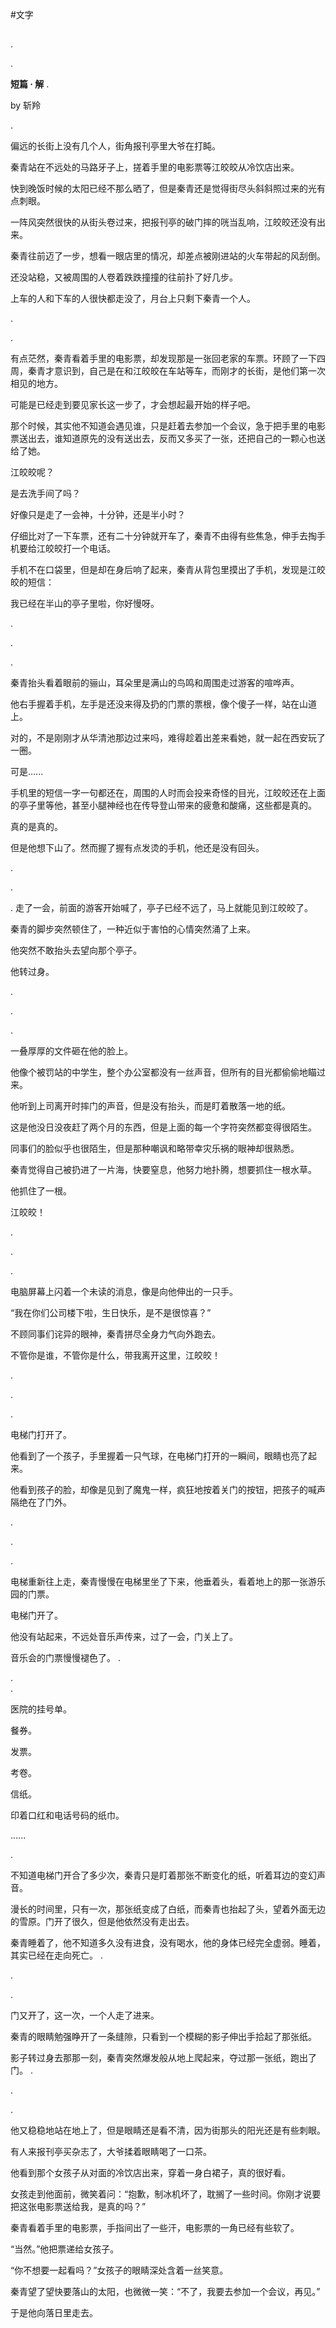 #文字

##
.

.

**短篇     ·       解**
.

by 斩羚

.

      
偏远的长街上没有几个人，街角报刊亭里大爷在打盹。

秦青站在不远处的马路牙子上，搓着手里的电影票等江皎皎从冷饮店出来。

快到晚饭时候的太阳已经不那么晒了，但是秦青还是觉得街尽头斜斜照过来的光有点刺眼。

一阵风突然很快的从街头卷过来，把报刊亭的破门摔的咣当乱响，江皎皎还没有出来。 

秦青往前迈了一步，想看一眼店里的情况，却差点被刚进站的火车带起的风刮倒。

还没站稳，又被周围的人卷着跌跌撞撞的往前扑了好几步。

上车的人和下车的人很快都走没了，月台上只剩下秦青一个人。


.

.
     
有点茫然，秦青看着手里的电影票，却发现那是一张回老家的车票。环顾了一下四周，秦青才意识到，自己是在和江皎皎在车站等车，而刚才的长街，是他们第一次相见的地方。

可能是已经走到要见家长这一步了，才会想起最开始的样子吧。

那个时候，其实他不知道会遇见谁，只是赶着去参加一个会议，急于把手里的电影票送出去，谁知道原先的没有送出去，反而又多买了一张，还把自己的一颗心也送给了她。 

江皎皎呢？

是去洗手间了吗？ 

好像只是走了一会神，十分钟，还是半小时？


仔细比对了一下车票，还有二十分钟就开车了，秦青不由得有些焦急，伸手去掏手机要给江皎皎打一个电话。
    

手机不在口袋里，但是却在身后响了起来，秦青从背包里摸出了手机，发现是江皎皎的短信：

我已经在半山的亭子里啦，你好慢呀。

.

.

.

秦青抬头看着眼前的骊山，耳朵里是满山的鸟鸣和周围走过游客的喧哗声。 

他右手握着手机，左手是还没来得及扔的门票的票根，像个傻子一样，站在山道上。

对的，不是刚刚才从华清池那边过来吗，难得趁着出差来看她，就一起在西安玩了一圈。

可是......

手机里的短信一字一句都还在，周围的人时而会投来奇怪的目光，江皎皎还在上面的亭子里等他，甚至小腿神经也在传导登山带来的疲惫和酸痛，这些都是真的。

真的是真的。

但是他想下山了。然而握了握有点发烫的手机，他还是没有回头。
    
.

.

.
走了一会，前面的游客开始喊了，亭子已经不远了，马上就能见到江皎皎了。

秦青的脚步突然顿住了，一种近似于害怕的心情突然涌了上来。

他突然不敢抬头去望向那个亭子。

他转过身。
    
.

.

.

一叠厚厚的文件砸在他的脸上。

他像个被罚站的中学生，整个办公室都没有一丝声音，但所有的目光都偷偷地瞄过来。

他听到上司离开时摔门的声音，但是没有抬头，而是盯着散落一地的纸。

这是他没日没夜赶了两个月的东西，但是上面的每一个字符突然都变得很陌生。

 同事们的脸似乎也很陌生，但是那种嘲讽和略带幸灾乐祸的眼神却很熟悉。 

秦青觉得自己被扔进了一片海，快要窒息，他努力地扑腾，想要抓住一根水草。

他抓住了一根。

江皎皎！

.

.

.

电脑屏幕上闪着一个未读的消息，像是向他伸出的一只手。

“我在你们公司楼下啦，生日快乐，是不是很惊喜？”

不顾同事们诧异的眼神，秦青拼尽全身力气向外跑去。

不管你是谁，不管你是什么，带我离开这里，江皎皎！

.

.
    
.

 电梯门打开了。

他看到了一个孩子，手里握着一只气球，在电梯门打开的一瞬间，眼睛也亮了起来。

 他看到孩子的脸，却像是见到了魔鬼一样，疯狂地按着关门的按钮，把孩子的喊声隔绝在了门外。

.
     
.

.

电梯重新往上走，秦青慢慢在电梯里坐了下来，他垂着头，看着地上的那一张游乐园的门票。

电梯门开了。

他没有站起来，不远处音乐声传来，过了一会，门关上了。

音乐会的门票慢慢褪色了。
.

.     
.

 医院的挂号单。

 餐券。

 发票。

 考卷。

 信纸。

印着口红和电话号码的纸巾。

 ......

.

 不知道电梯门开合了多少次，秦青只是盯着那张不断变化的纸，听着耳边的变幻声音。 

 漫长的时间里，只有一次，那张纸变成了白纸，而秦青也抬起了头，望着外面无边的雪原。门开了很久，但是他依然没有走出去。
    
 秦青睡着了，他不知道多久没有进食，没有喝水，他的身体已经完全虚弱。睡着，其实已经在走向死亡。
.

.

.

门又开了，这一次，一个人走了进来。

秦青的眼睛勉强睁开了一条缝隙，只看到一个模糊的影子伸出手拾起了那张纸。

影子转过身去那那一刻，秦青突然爆发般从地上爬起来，夺过那一张纸，跑出了门。
.

.

.

他又稳稳地站在地上了，但是眼睛还是看不清，因为街那头的阳光还是有些刺眼。

 有人来报刊亭买杂志了，大爷揉着眼睛喝了一口茶。

他看到那个女孩子从对面的冷饮店出来，穿着一身白裙子，真的很好看。

女孩走到他面前，微笑着问：“抱歉，制冰机坏了，耽搁了一些时间。你刚才说要把这张电影票送给我，是真的吗？” 

秦青看着手里的电影票，手指间出了一些汗，电影票的一角已经有些软了。

“当然。”他把票递给女孩子。

“你不想要一起看吗？”女孩子的眼睛深处含着一丝笑意。

 秦青望了望快要落山的太阳，也微微一笑：“不了，我要去参加一个会议，再见。”  

于是他向落日里走去。
    
      